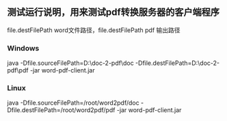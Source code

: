 ## 测试运行说明，用来测试pdf转换服务器的客户端程序
file.destFilePath word文件路径，file.destFilePath pdf 输出路径
### Windows
java  -Dfile.sourceFilePath=D:\doc-2-pdf\doc -Dfile.destFilePath=D:\doc-2-pdf\pdf -jar word-pdf-client.jar
### Linux
java  -Dfile.sourceFilePath=/root/word2pdf/doc -Dfile.destFilePath=/root/word2pdf/pdf -jar word-pdf-client.jar